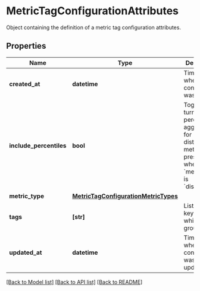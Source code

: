 # MetricTagConfigurationAttributes

Object containing the definition of a metric tag configuration attributes.

## Properties
Name | Type | Description | Notes
------------ | ------------- | ------------- | -------------
**created_at** | **datetime** | Timestamp when the tag configuration was created. | [optional] 
**include_percentiles** | **bool** | Toggle to turn on/off percentile aggregations for distribution metrics. Only present when the &#x60;metric_type&#x60; is &#x60;distribution&#x60;. | [optional] 
**metric_type** | [**MetricTagConfigurationMetricTypes**](MetricTagConfigurationMetricTypes.md) |  | [optional] 
**tags** | **[str]** | List of tag keys on which to group. | [optional] 
**updated_at** | **datetime** | Timestamp when the tag configuration was last updated. | [optional] 

[[Back to Model list]](README.md#documentation-for-models) [[Back to API list]](README.md#documentation-for-api-endpoints) [[Back to README]](README.md)



